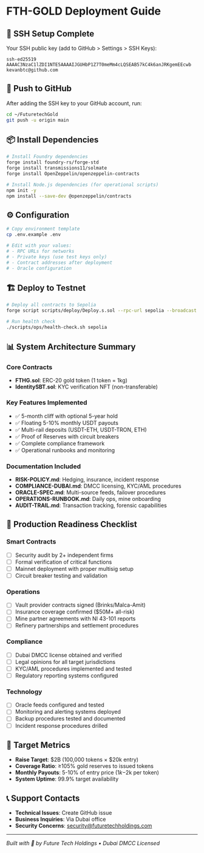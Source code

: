 # FTH-GOLD Deployment Guide

## 🔑 SSH Setup Complete
Your SSH public key (add to GitHub > Settings > SSH Keys):
```
ssh-ed25519 AAAAC3NzaC1lZDI1NTE5AAAAIJGUHbP1Z7T0meMm4cLQSEAB57kC4k6anJRKgemEEcwb kevanbtc@github.com
```

## 🚀 Push to GitHub
After adding the SSH key to your GitHub account, run:

```bash
cd ~/FuturetechGold
git push -u origin main
```

## 📦 Install Dependencies
```bash
# Install Foundry dependencies
forge install foundry-rs/forge-std
forge install transmissions11/solmate  
forge install OpenZeppelin/openzeppelin-contracts

# Install Node.js dependencies (for operational scripts)
npm init -y
npm install --save-dev @openzeppelin/contracts
```

## ⚙️ Configuration
```bash
# Copy environment template
cp .env.example .env

# Edit with your values:
# - RPC URLs for networks
# - Private keys (use test keys only)
# - Contract addresses after deployment
# - Oracle configuration
```

## 🏗️ Deploy to Testnet
```bash
# Deploy all contracts to Sepolia
forge script scripts/deploy/Deploy.s.sol --rpc-url sepolia --broadcast --verify

# Run health check
./scripts/ops/health-check.sh sepolia
```

## 📊 System Architecture Summary

### Core Contracts
- **FTHG.sol**: ERC-20 gold token (1 token = 1kg)
- **IdentitySBT.sol**: KYC verification NFT (non-transferable)

### Key Features Implemented
- ✅ 5-month cliff with optional 5-year hold
- ✅ Floating 5-10% monthly USDT payouts  
- ✅ Multi-rail deposits (USDT-ETH, USDT-TRON, ETH)
- ✅ Proof of Reserves with circuit breakers
- ✅ Complete compliance framework
- ✅ Operational runbooks and monitoring

### Documentation Included
- **RISK-POLICY.md**: Hedging, insurance, incident response
- **COMPLIANCE-DUBAI.md**: DMCC licensing, KYC/AML procedures  
- **ORACLE-SPEC.md**: Multi-source feeds, failover procedures
- **OPERATIONS-RUNBOOK.md**: Daily ops, mine onboarding
- **AUDIT-TRAIL.md**: Transaction tracking, forensic capabilities

## 🎯 Production Readiness Checklist

### Smart Contracts
- [ ] Security audit by 2+ independent firms
- [ ] Formal verification of critical functions
- [ ] Mainnet deployment with proper multisig setup
- [ ] Circuit breaker testing and validation

### Operations  
- [ ] Vault provider contracts signed (Brinks/Malca-Amit)
- [ ] Insurance coverage confirmed ($50M+ all-risk)
- [ ] Mine partner agreements with NI 43-101 reports
- [ ] Refinery partnerships and settlement procedures

### Compliance
- [ ] Dubai DMCC license obtained and verified
- [ ] Legal opinions for all target jurisdictions
- [ ] KYC/AML procedures implemented and tested
- [ ] Regulatory reporting systems configured

### Technology
- [ ] Oracle feeds configured and tested
- [ ] Monitoring and alerting systems deployed
- [ ] Backup procedures tested and documented  
- [ ] Incident response procedures drilled

## 💎 Target Metrics
- **Raise Target**: $2B (100,000 tokens × $20k entry)
- **Coverage Ratio**: ≥105% gold reserves to issued tokens
- **Monthly Payouts**: 5-10% of entry price ($1k-$2k per token)
- **System Uptime**: 99.9% target availability

## 📞 Support Contacts
- **Technical Issues**: Create GitHub issue
- **Business Inquiries**: Via Dubai office  
- **Security Concerns**: security@futuretechholdings.com

---
*Built with 💎 by Future Tech Holdings • Dubai DMCC Licensed*